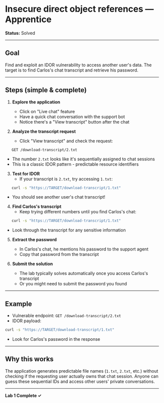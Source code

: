 # Insecure direct object references — Apprentice

**Status:** Solved

---

## Goal

Find and exploit an IDOR vulnerability to access another user's data. The target is to find Carlos's chat transcript and retrieve his password.

---

## Steps (simple & complete)

1. **Explore the application**
   - Click on "Live chat" feature
   - Have a quick chat conversation with the support bot
   - Notice there's a "View transcript" button after the chat

2. **Analyze the transcript request**
   - Click "View transcript" and check the request:
```
   GET /download-transcript/2.txt
```
   - The number `2.txt` looks like it's sequentially assigned to chat sessions
   - This is a classic IDOR pattern - predictable resource identifiers

3. **Test for IDOR**
   - If your transcript is `2.txt`, try accessing `1.txt`:
```bash
   curl -s "https://TARGET/download-transcript/1.txt"
```
   - You should see another user's chat transcript!

4. **Find Carlos's transcript**
   - Keep trying different numbers until you find Carlos's chat:
```bash
   curl -s "https://TARGET/download-transcript/1.txt"
```
   - Look through the transcript for any sensitive information

5. **Extract the password**
   - In Carlos's chat, he mentions his password to the support agent
   - Copy that password from the transcript

6. **Submit the solution**
   - The lab typically solves automatically once you access Carlos's transcript
   - Or you might need to submit the password you found

---

## Example

- Vulnerable endpoint: `GET /download-transcript/2.txt`
- IDOR payload:
```bash
curl -s "https://TARGET/download-transcript/1.txt"
```
- Look for Carlos's password in the response

---

## Why this works

The application generates predictable file names (`1.txt`, `2.txt`, etc.) without checking if the requesting user actually owns that chat session. Anyone can guess these sequential IDs and access other users' private conversations.

---

**Lab 1 Complete ✓**
